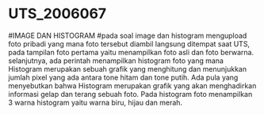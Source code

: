 # UTS_2006067

#IMAGE DAN HISTOGRAM 
#pada soal image dan histogram mengupload foto pribadi yang mana foto tersebut diambil langsung ditempat saat UTS, pada tampilan foto pertama yaitu menampilkan foto asli dan foto berwarna. 
selanjutnya, ada perintah menampilkan histogram foto yang mana Histogram merupakan sebuah grafik yang menghitung dan menunjukkan jumlah pixel yang ada antara tone hitam dan tone putih. Ada pula yang menyebutkan bahwa Histogram merupakan grafik yang akan menghadirkan informasi gelap dan terang sebuah foto.
Pada histogram foto menampilkan 3 warna histogram yaitu warna biru, hijau dan merah. 
